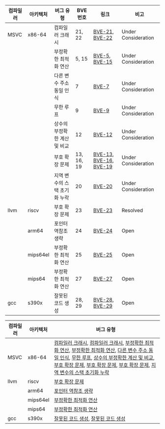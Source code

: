 | 컴파일러 | 아키텍처 | 버그 유형 | BVE 번호 | 링크 | 비고 |
| --- | --- | --- | --- | --- | --- |
| MSVC | x86-64 | 컴파일러 크래시 | 21, 22 | [BVE-21](https://developercommunity.visualstudio.com/t/Internal-Compiler-Error-with-for-loop-an/10486573), [BVE-22](https://developercommunity.visualstudio.com/t/fatal-error-C1001:-Internal-Compiler-Err/10485991?sort=newest) | Under Consideration |
|  |  | 부정확한 최적화 연산 | 5, 15 | [BVE-5](https://developercommunity.visualstudio.com/t/O2-and-Ox-Optimizations-Result-in-Incorr/10476654?sort=newest), [BVE-15](https://developercommunity.visualstudio.com/t/Comparison-of-incorrect-register-values/10480763?sort=newest) | Under Consideration |
|  |  | 다른 변수 주소 동일 인식 | 7 | [BVE-7](https://developercommunity.visualstudio.com/t/Bugs-that-recognize-the-same-address-val/10484681?sort=newest) | Under Consideration |
|  |  | 무한 루프 | 9 | [BVE-9](https://developercommunity.visualstudio.com/t/Optimization-Levels-O1-O2-Ox-Incorrect/10478781?sort=newest) | Under Consideration |
|  |  | 상수의 부정확한 계산 및 비교 | 12 | [BVE-12](https://developercommunity.visualstudio.com/t/Incorrectly-compiled-comparison-and-cons/10480723?sort=newest) | Under Consideration |
|  |  | 부호 확장 문제 | 13, 16, 19 | [BVE-13](https://developercommunity.visualstudio.com/t/Incorrect-unsigned-extension-when-upcast/10481317?sort=newest), [BVE-16](https://developercommunity.visualstudio.com/t/Impact-of-printf-on-CL-Compiler-Optimiza/10481033?sort=newest), [BVE-19](https://developercommunity.visualstudio.com/t/cl-Compiler-Misinterprets-Hexadecimal-Li/10483175) | Under Consideration |
|  |  | 지역 변수의 스택 초기화 누락 | 20 | [BVE-20](https://developercommunity.visualstudio.com/t/Function-pointer-address-comparison-erro/10485960?sort=newest) | Under Consideration |
| llvm | riscv | 부호 확장 문제 | 23 | [BVE-23](https://github.com/llvm/llvm-project/issues/68855) | Resolved |
|  | arm64 | 포인터 역참조 생략 | 24 | [BVE-24](https://github.com/llvm/llvm-project/issues/69294) | Open |
|  | mips64el | 부정확한 최적화 연산 | 25 | [BVE-25](https://github.com/llvm/llvm-project/issues/69328) | Open |
|  | mips64 | 부정확한 최적화 연산 | 27 | [BVE-27](https://github.com/llvm/llvm-project/issues/70495) | Open |
| gcc | s390x | 잘못된 코드 생성 | 28, 29 | [BVE-28](https://gcc.gnu.org/bugzilla/show_bug.cgi?id=112112), [BVE-29](https://gcc.gnu.org/bugzilla/show_bug.cgi?id=112274) | Open |



| 컴파일러 | 아키텍처 | 버그 유형 |
| --- | --- | --- |
| MSVC | x86-64 | [컴파일러 크래시](https://developercommunity.visualstudio.com/t/Internal-Compiler-Error-with-for-loop-an/10486573), [컴파일러 크래시](https://developercommunity.visualstudio.com/t/fatal-error-C1001:-Internal-Compiler-Err/10485991?sort=newest), [부정확한 최적화 연산](https://developercommunity.visualstudio.com/t/O2-and-Ox-Optimizations-Result-in-Incorr/10476654?sort=newest), [부정확한 최적화 연산](https://developercommunity.visualstudio.com/t/Comparison-of-incorrect-register-values/10480763?sort=newest), [다른 변수 주소 동일 인식](https://developercommunity.visualstudio.com/t/Bugs-that-recognize-the-same-address-val/10484681?sort=newest), [무한 루프](https://developercommunity.visualstudio.com/t/Optimization-Levels-O1-O2-Ox-Incorrect/10478781?sort=newest), [상수의 부정확한 계산 및 비교](https://developercommunity.visualstudio.com/t/Incorrectly-compiled-comparison-and-cons/10480723?sort=newest), [부호 확장 문제](https://developercommunity.visualstudio.com/t/Incorrect-unsigned-extension-when-upcast/10481317?sort=newest), [부호 확장 문제](https://developercommunity.visualstudio.com/t/Impact-of-printf-on-CL-Compiler-Optimiza/10481033?sort=newest), [부호 확장 문제](https://developercommunity.visualstudio.com/t/cl-Compiler-Misinterprets-Hexadecimal-Li/10483175), [지역 변수의 스택 초기화 누락](https://developercommunity.visualstudio.com/t/Function-pointer-address-comparison-erro/10485960?sort=newest) |
| llvm | riscv | [부호 확장 문제](https://github.com/llvm/llvm-project/issues/68855) |
|  | arm64 | [포인터 역참조 생략](https://github.com/llvm/llvm-project/issues/69294) |
|  | mips64el | [부정확한 최적화 연산](https://github.com/llvm/llvm-project/issues/69328) |
|  | mips64 | [부정확한 최적화 연산](https://github.com/llvm/llvm-project/issues/70495) |
| gcc | s390x | [잘못된 코드 생성](https://gcc.gnu.org/bugzilla/show_bug.cgi?id=112112), [잘못된 코드 생성](https://gcc.gnu.org/bugzilla/show_bug.cgi?id=112274) |
